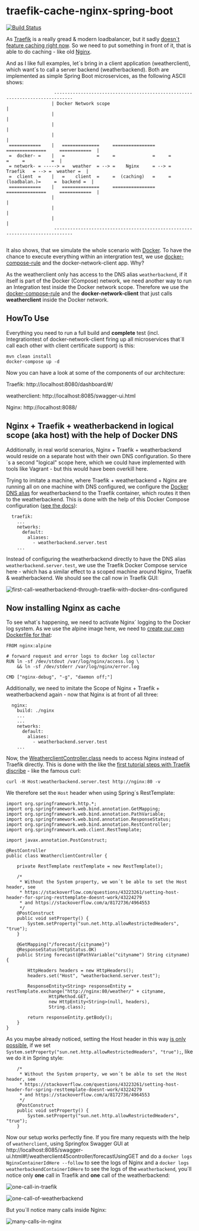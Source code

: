 traefik-cache-nginx-spring-boot 
=============================
[![Build Status](https://travis-ci.org/jonashackt/traefik-cache-nginx-spring-boot.svg?branch=master)](https://travis-ci.org/jonashackt/traefik-cache-nginx-spring-boot)

As [Traefik](https://traefik.io/) is a really gread & modern loadbalancer, but it sadly [doesn´t feature caching right now](https://github.com/containous/traefik/issues/878). So we need to put something in front of it, that is able to do caching - like old [Nginx](https://nginx.org/en/).

And as I like full examples, let´s bring in a client application (weatherclient), which want´s to call a server backend (weatherbackend). Both are implemented as simple Spring Boot microservices, as the following ASCII shows: 

```
                  -----------------------------------------------------------------------------    
                 | Docker Network scope                                                        |  
                 |                                                                             |  
                 |                                                                             |   
                 |                                                                             |
 ============    |   ==============     ================     ===============     ============  |
 =  docker- =    |   =            =     =              =     =             =     =          =  |
 = network- = -----> =   weather  = --> =    Nginx     = --> =   Traefik   = --> =  weather =  |
 =  client  =    |   =    client  =     =  (caching)   =     = (loadbalan.)=     =  backend =  |
 ============    |   ==============     ================     ===============     ============  |
                 |                                                                             |
                 |                                                                             |
                 |                                                                             |
                  -----------------------------------------------------------------------------
                 
```

It also shows, that we simulate the whole scenario with [Docker](https://www.docker.com/). To have the chance to execute everything within an intergration test, we use [docker-compose-rule](https://github.com/palantir/docker-compose-rule) and the docker-network-client app. Why?

As the weatherclient only has access to the DNS alias `weatherbackend`, if it itself is part of the Docker (Compose) network, we need another way to run an Integration test inside the Docker network scope. Therefore we use the [docker-compose-rule](https://github.com/palantir/docker-compose-rule) and the __docker-network-client__ that just calls __weatherclient__ inside the Docker network.

## HowTo Use

Everything you need to run a full build and __complete__ test (incl. Integrationtest of docker-network-client firing up all microservices that´ll call each other with client certificate support) is this:

```
mvn clean install
docker-compose up -d
```

Now you can have a look at some of the components of our architecture:

Traefik: http://localhost:8080/dashboard/#/

weatherclient: http://localhost:8085/swagger-ui.html

Nginx: http://localhost:8088/

## Nginx + Traefik + weatherbackend in logical scope (aka host) with the help of Docker DNS

Additionally, in real world scenarios, Nginx + Traefik + weatherbackend would reside on a separate host with their own DNS configuration. So there´s a second "logical" scope here, which we could have implemented with tools like Vagrant - but this would have been overkill here.

Trying to imitate a machine, where Traefik + weatherbackend + Nginx are running all on one machine with DNS configured, we configure the [Docker DNS alias](https://docs.docker.com/v17.09/engine/userguide/networking/configure-dns/) for weatherbackend to the Traefik container, which routes it then to the weatherbackend. This is done with the help of this Docker Compose configuration ([see the docs](https://docs.docker.com/compose/compose-file/#aliases)):

```
  traefik:
    ...
    networks:
      default:
        aliases:
          - weatherbackend.server.test
    ...
```

Instead of configuring the weatherbackend directly to have the DNS alias `weatherbackend.server.test`, we use the Traefik Docker Compose service here - which has a similar effect to a scoped machine around Nginx, Traefik & weatherbackend. We should see the call now in Traefik GUI:

![first-call-weatherbackend-through-traefik-with-docker-dns-configured](first-call-weatherbackend-through-traefik-with-docker-dns-configured.png)

## Now installing Nginx as cache

To see what´s happening, we need to activate Nginx´ logging to the Docker log system. As we use the alpine image here, we need to [create our own Dockerfile for that](https://stackoverflow.com/a/42369571/4964553):

```
FROM nginx:alpine

# forward request and error logs to docker log collector
RUN ln -sf /dev/stdout /var/log/nginx/access.log \
    && ln -sf /dev/stderr /var/log/nginx/error.log

CMD ["nginx-debug", "-g", "daemon off;"]
```

Additionally, we need to imitate the Scope of Nginx + Traefik + weatherbackend again - now that Nginx is at front of all three:

```
  nginx:
    build: ./nginx
    ...
    ...
    networks:
      default:
        aliases:
          - weatherbackend.server.test
    ...
```

Now, the [WeatherclientController.class](https://github.com/jonashackt/traefik-cache-nginx-spring-boot/blob/master/weatherclient/src/main/java/de/jonashackt/controller/WeatherclientController.java) needs to access Nginx instead of Traefik directly. This is done with the like the [first tutorial steps with Traefik discribe](https://blog.codecentric.de/en/2017/09/traefik-modern-reverse-proxy/) - like the famous curl:

```
curl -H Host:weatherbackend.server.test http://nginx:80 -v
```

We therefore set the `Host` header when using Spring´s RestTemplate:

```
import org.springframework.http.*;
import org.springframework.web.bind.annotation.GetMapping;
import org.springframework.web.bind.annotation.PathVariable;
import org.springframework.web.bind.annotation.ResponseStatus;
import org.springframework.web.bind.annotation.RestController;
import org.springframework.web.client.RestTemplate;

import javax.annotation.PostConstruct;

@RestController
public class WeatherclientController {

    private RestTemplate restTemplate = new RestTemplate();

    /*
     * Without the System property, we won´t be able to set the Host header, see
     * https://stackoverflow.com/questions/43223261/setting-host-header-for-spring-resttemplate-doesnt-work/43224279
     * and https://stackoverflow.com/a/8172736/4964553
     */
    @PostConstruct
    public void setProperty() {
        System.setProperty("sun.net.http.allowRestrictedHeaders", "true");
    }

    @GetMapping("/forecast/{cityname}")
    @ResponseStatus(HttpStatus.OK)
    public String forecast(@PathVariable("cityname") String cityname) {

        HttpHeaders headers = new HttpHeaders();
        headers.set("Host", "weatherbackend.server.test");

        ResponseEntity<String> responseEntity = restTemplate.exchange("http://nginx:80/weather/" + cityname,
                HttpMethod.GET,
                new HttpEntity<String>(null, headers),
                String.class);

        return responseEntity.getBody();
    }
}

```

As you maybe already noticed, setting the Host header in this way [is only possible](https://stackoverflow.com/a/43224279/4964553), if we set `System.setProperty("sun.net.http.allowRestrictedHeaders", "true");`, like we do it in Spring style:

```
    /*
     * Without the System property, we won´t be able to set the Host header, see
     * https://stackoverflow.com/questions/43223261/setting-host-header-for-spring-resttemplate-doesnt-work/43224279
     * and https://stackoverflow.com/a/8172736/4964553
     */
    @PostConstruct
    public void setProperty() {
        System.setProperty("sun.net.http.allowRestrictedHeaders", "true");
    }
```

Now our setup works perfectly fine. If you fire many requests with the help of `weatherclient`, using Springfox Swagger GUI at http://localhost:8085/swagger-ui.html#!/weatherclient45controller/forecastUsingGET and do a `docker logs NginxContainerIdHere --follow` to see the logs of Nginx and a `docker logs weatherbackendContainerIdHere` to see the logs of the `weatherbackend`, you´ll notice only __one__ call in Traefik and __one__ call of the weatherbackend:

![one-call-in-traefik](one-call-in-traefik.png)

![one-call-of-weatherbackend](one-call-of-weatherbackend.png)

But you´ll notice many calls inside Nginx:

![many-calls-in-nginx](many-calls-in-nginx.png)





